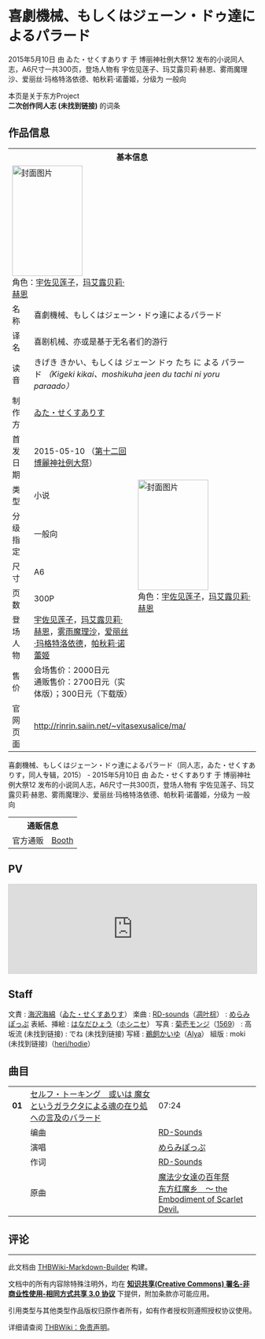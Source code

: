 # 喜劇機械、もしくはジェーン・ドゥ達によるパラード

<!-- source html: G:\repos\THBWiki-Markdown-Builder\THBWikiMarkdown\Temp\main\6\68\ns0%3A%E5%96%9C%E5%8A%87%E6%A9%9F%E6%A2%B0%E3%80%81%E3%82%82%E3%81%97%E3%81%8F%E3%81%AF%E3%82%B8%E3%82%A7%E3%83%BC%E3%83%B3%E3%83%BB%E3%83%89%E3%82%A5%E9%81%94%E3%81%AB%E3%82%88%E3%82%8B%E3%83%91%E3%83%A9%E3%83%BC%E3%83%89.html -->

2015年5月10日 由 ゐた・せくすありす 于 博丽神社例大祭12 发布的小说同人志，A6尺寸一共300页，登场人物有 宇佐见莲子、玛艾露贝莉·赫恩、雾雨魔理沙、爱丽丝·玛格特洛依德、帕秋莉·诺蕾姬，分级为 一般向

本页是关于东方Project  
 **二次创作同人志 (未找到链接)** 的词条

## 作品信息

<table><tbody><tr><th colspan="3">基本信息</th></tr><tr><td class="cover-artwork-mobile" colspan="2"><a href="./文件-喜劇機械、もしくはジェーン・ドゥ達によるパラード封面.jpg.md" class="image" title="封面图片"><img alt="封面图片" src="https://upload.thwiki.cc/thumb/a/a6/%E5%96%9C%E5%8A%87%E6%A9%9F%E6%A2%B0%E3%80%81%E3%82%82%E3%81%97%E3%81%8F%E3%81%AF%E3%82%B8%E3%82%A7%E3%83%BC%E3%83%B3%E3%83%BB%E3%83%89%E3%82%A5%E9%81%94%E3%81%AB%E3%82%88%E3%82%8B%E3%83%91%E3%83%A9%E3%83%BC%E3%83%89%E5%B0%81%E9%9D%A2.jpg/143px-%E5%96%9C%E5%8A%87%E6%A9%9F%E6%A2%B0%E3%80%81%E3%82%82%E3%81%97%E3%81%8F%E3%81%AF%E3%82%B8%E3%82%A7%E3%83%BC%E3%83%B3%E3%83%BB%E3%83%89%E3%82%A5%E9%81%94%E3%81%AB%E3%82%88%E3%82%8B%E3%83%91%E3%83%A9%E3%83%BC%E3%83%89%E5%B0%81%E9%9D%A2.jpg" decoding="async" loading="lazy" width="143" height="224" srcset="https://upload.thwiki.cc/thumb/a/a6/%E5%96%9C%E5%8A%87%E6%A9%9F%E6%A2%B0%E3%80%81%E3%82%82%E3%81%97%E3%81%8F%E3%81%AF%E3%82%B8%E3%82%A7%E3%83%BC%E3%83%B3%E3%83%BB%E3%83%89%E3%82%A5%E9%81%94%E3%81%AB%E3%82%88%E3%82%8B%E3%83%91%E3%83%A9%E3%83%BC%E3%83%89%E5%B0%81%E9%9D%A2.jpg/215px-%E5%96%9C%E5%8A%87%E6%A9%9F%E6%A2%B0%E3%80%81%E3%82%82%E3%81%97%E3%81%8F%E3%81%AF%E3%82%B8%E3%82%A7%E3%83%BC%E3%83%B3%E3%83%BB%E3%83%89%E3%82%A5%E9%81%94%E3%81%AB%E3%82%88%E3%82%8B%E3%83%91%E3%83%A9%E3%83%BC%E3%83%89%E5%B0%81%E9%9D%A2.jpg 1.5x, https://upload.thwiki.cc/thumb/a/a6/%E5%96%9C%E5%8A%87%E6%A9%9F%E6%A2%B0%E3%80%81%E3%82%82%E3%81%97%E3%81%8F%E3%81%AF%E3%82%B8%E3%82%A7%E3%83%BC%E3%83%B3%E3%83%BB%E3%83%89%E3%82%A5%E9%81%94%E3%81%AB%E3%82%88%E3%82%8B%E3%83%91%E3%83%A9%E3%83%BC%E3%83%89%E5%B0%81%E9%9D%A2.jpg/287px-%E5%96%9C%E5%8A%87%E6%A9%9F%E6%A2%B0%E3%80%81%E3%82%82%E3%81%97%E3%81%8F%E3%81%AF%E3%82%B8%E3%82%A7%E3%83%BC%E3%83%B3%E3%83%BB%E3%83%89%E3%82%A5%E9%81%94%E3%81%AB%E3%82%88%E3%82%8B%E3%83%91%E3%83%A9%E3%83%BC%E3%83%89%E5%B0%81%E9%9D%A2.jpg 2x" data-file-width="807" data-file-height="1261"></a><div class="cover-char">角色：<a href="./宇佐见莲子.md" title="宇佐见莲子">宇佐见莲子</a>，<a href="./玛艾露贝莉·赫恩.md" title="玛艾露贝莉·赫恩">玛艾露贝莉·赫恩</a></div></td>
</tr><tr><td class="label">名称</td><td colspan="2"> 喜劇機械、もしくはジェーン・ドゥ達によるパラード </td></tr><tr><td class="label">译名</td><td colspan="2"> 喜剧机械、亦或是基于无名者们的游行 </td></tr><tr><td class="label">读音</td><td colspan="2"> きげき きかい、もしくは ジェーン ドゥ たち に よる パラード <i>（Kigeki kikai、moshikuha jeen du tachi ni yoru paraado）</i> </td></tr><tr><td class="label">制作方</td><td><a href="./ゐた・せくすありす.md" title="ゐた・せくすありす">ゐた・せくすありす</a></td><td class="cover-artwork" rowspan="8" style="min-width:224px;"><a href="./文件-喜劇機械、もしくはジェーン・ドゥ達によるパラード封面.jpg.md" class="image" title="封面图片"><img alt="封面图片" src="https://upload.thwiki.cc/thumb/a/a6/%E5%96%9C%E5%8A%87%E6%A9%9F%E6%A2%B0%E3%80%81%E3%82%82%E3%81%97%E3%81%8F%E3%81%AF%E3%82%B8%E3%82%A7%E3%83%BC%E3%83%B3%E3%83%BB%E3%83%89%E3%82%A5%E9%81%94%E3%81%AB%E3%82%88%E3%82%8B%E3%83%91%E3%83%A9%E3%83%BC%E3%83%89%E5%B0%81%E9%9D%A2.jpg/143px-%E5%96%9C%E5%8A%87%E6%A9%9F%E6%A2%B0%E3%80%81%E3%82%82%E3%81%97%E3%81%8F%E3%81%AF%E3%82%B8%E3%82%A7%E3%83%BC%E3%83%B3%E3%83%BB%E3%83%89%E3%82%A5%E9%81%94%E3%81%AB%E3%82%88%E3%82%8B%E3%83%91%E3%83%A9%E3%83%BC%E3%83%89%E5%B0%81%E9%9D%A2.jpg" decoding="async" loading="lazy" width="143" height="224" srcset="https://upload.thwiki.cc/thumb/a/a6/%E5%96%9C%E5%8A%87%E6%A9%9F%E6%A2%B0%E3%80%81%E3%82%82%E3%81%97%E3%81%8F%E3%81%AF%E3%82%B8%E3%82%A7%E3%83%BC%E3%83%B3%E3%83%BB%E3%83%89%E3%82%A5%E9%81%94%E3%81%AB%E3%82%88%E3%82%8B%E3%83%91%E3%83%A9%E3%83%BC%E3%83%89%E5%B0%81%E9%9D%A2.jpg/215px-%E5%96%9C%E5%8A%87%E6%A9%9F%E6%A2%B0%E3%80%81%E3%82%82%E3%81%97%E3%81%8F%E3%81%AF%E3%82%B8%E3%82%A7%E3%83%BC%E3%83%B3%E3%83%BB%E3%83%89%E3%82%A5%E9%81%94%E3%81%AB%E3%82%88%E3%82%8B%E3%83%91%E3%83%A9%E3%83%BC%E3%83%89%E5%B0%81%E9%9D%A2.jpg 1.5x, https://upload.thwiki.cc/thumb/a/a6/%E5%96%9C%E5%8A%87%E6%A9%9F%E6%A2%B0%E3%80%81%E3%82%82%E3%81%97%E3%81%8F%E3%81%AF%E3%82%B8%E3%82%A7%E3%83%BC%E3%83%B3%E3%83%BB%E3%83%89%E3%82%A5%E9%81%94%E3%81%AB%E3%82%88%E3%82%8B%E3%83%91%E3%83%A9%E3%83%BC%E3%83%89%E5%B0%81%E9%9D%A2.jpg/287px-%E5%96%9C%E5%8A%87%E6%A9%9F%E6%A2%B0%E3%80%81%E3%82%82%E3%81%97%E3%81%8F%E3%81%AF%E3%82%B8%E3%82%A7%E3%83%BC%E3%83%B3%E3%83%BB%E3%83%89%E3%82%A5%E9%81%94%E3%81%AB%E3%82%88%E3%82%8B%E3%83%91%E3%83%A9%E3%83%BC%E3%83%89%E5%B0%81%E9%9D%A2.jpg 2x" data-file-width="807" data-file-height="1261"></a><div class="cover-char">角色：<a href="./宇佐见莲子.md" title="宇佐见莲子">宇佐见莲子</a>，<a href="./玛艾露贝莉·赫恩.md" title="玛艾露贝莉·赫恩">玛艾露贝莉·赫恩</a></div></td>
</tr><tr><td class="label">首发日期</td><td>2015-05-10&#160;（<a href="/展会作品列表?e=%E5%8D%9A%E4%B8%BD%E7%A5%9E%E7%A4%BE%E4%BE%8B%E5%A4%A7%E7%A5%AD%2312">第十二回 博麗神社例大祭</a>）</td></tr><tr><td class="label">类型</td><td>小说</td></tr><tr><td class="label">分级指定</td><td>一般向</td></tr><tr><td class="label">尺寸</td><td>A6</td></tr><tr><td class="label">页数</td><td>300P</td></tr><tr><td class="label">登场人物</td><td><a href="./宇佐见莲子.md" title="宇佐见莲子">宇佐见莲子</a>，<a href="./玛艾露贝莉·赫恩.md" title="玛艾露贝莉·赫恩">玛艾露贝莉·赫恩</a>，<a href="./雾雨魔理沙.md" title="雾雨魔理沙">雾雨魔理沙</a>，<a href="./爱丽丝·玛格特洛依德.md" title="爱丽丝·玛格特洛依德">爱丽丝·玛格特洛依德</a>，<a href="./帕秋莉·诺蕾姬.md" title="帕秋莉·诺蕾姬">帕秋莉·诺蕾姬</a></td></tr><tr><td class="label">售价</td><td>会场售价：2000日元<br>通贩售价：2700日元（实体版）；300日元（下载版）</td></tr>
<tr><td class="label">官网页面</td><td colspan="2"><a rel="nofollow" class="external free" href="http://rinrin.saiin.net/~vitasexusalice/ma/">http://rinrin.saiin.net/~vitasexusalice/ma/</a></td></tr></tbody></table>

喜劇機械、もしくはジェーン・ドゥ達によるパラード（同人志，ゐた・せくすありす，同人专辑，2015） - 2015年5月10日 由 ゐた・せくすありす 于 博丽神社例大祭12 发布的小说同人志，A6尺寸一共300页，登场人物有 宇佐见莲子、玛艾露贝莉·赫恩、雾雨魔理沙、爱丽丝·玛格特洛依德、帕秋莉·诺蕾姬，分级为 一般向

<table><tbody><tr><th colspan="3">通贩信息</th></tr><tr><td class="label">官方通贩</td><td colspan="2"><a rel="nofollow" class="external text" href="https://vita-sexualice.booth.pm/items/865542">Booth</a></td></tr></tbody></table>



## PV
  
<iframe width="100%" height="180" src="https://ext.nicovideo.jp/thumb/sm26004385" scrolling="no" style="border:solid 1px #CCC;" frameborder="0"><a href="http://www.nicovideo.jp/watch/sm26004385">,</a></iframe>

  


## Staff
文責
: [海沢海綿](./海沢海綿.md)（[ゐた・せくすありす](./ゐた・せくすありす.md)）
楽曲
: [RD-sounds](./RD-Sounds.md)（[凋叶棕](./凋叶棕.md)）
: [めらみぽっぷ](./めらみぽっぷ.md)
表紙、挿絵
: [はなだひょう](./はなだひょう.md)（[ホシニセ](./ホシニセ.md)）
写真
: [菊壱モンジ](./菊壱モンジ.md)（[1569](./1569.md)）
: 高坂流 (未找到链接)
: でね (未找到链接)
写経
: [鵜飼かいゆ](./鵜飼かいゆ.md)（[Alya](./Alya.md)）
組版
: moki (未找到链接)（[heri/hodie](./heri／hodie.md)）


## 曲目

<table><tbody><tr><td id="1" class="infoRD"><b>01</b></td><td id="セルフ・トーキング_或いは_魔女というガラクタによる魂の在り処への言及のバラード" colspan="2" class="title"><a href="/%E6%AD%8C%E8%AF%8D:%E3%82%BB%E3%83%AB%E3%83%95%E3%83%BB%E3%83%88%E3%83%BC%E3%82%AD%E3%83%B3%E3%82%B0_%E6%88%96%E3%81%84%E3%81%AF_%E9%AD%94%E5%A5%B3%E3%81%A8%E3%81%84%E3%81%86%E3%82%AC%E3%83%A9%E3%82%AF%E3%82%BF%E3%81%AB%E3%82%88%E3%82%8B%E9%AD%82%E3%81%AE%E5%9C%A8%E3%82%8A%E5%87%A6%E3%81%B8%E3%81%AE%E8%A8%80%E5%8F%8A%E3%81%AE%E3%83%90%E3%83%A9%E3%83%BC%E3%83%89" title="歌词:セルフ・トーキング 或いは 魔女というガラクタによる魂の在り処への言及のバラード">セルフ・トーキング　或いは 魔女というガラクタによる魂の在り処への言及のバラード</a><span class="thcsearchlinks"><a rel="nofollow" class="external text" href="https://cd.thwiki.cc?arrange=RD-Sounds&amp;vocal=めらみぽっぷ&amp;lyric=RD-Sounds&amp;ogmusic=魔法少女達の百年祭&amp;fromwiki=喜劇機械、もしくはジェーン・ドゥ達によるパラード"><span title="搜索相似同人曲"></span></a></span></td><td class="time">07:24</td></tr><tr><td class="left"></td><td class="label">编曲</td><td class="text" colspan="2"><a href="./RD-Sounds.md" title="RD-Sounds">RD-Sounds</a><span class="thcsearchlinks"><a rel="nofollow" class="external text" href="https://cd.thwiki.cc?arrange=，RD-Sounds，&amp;fromwiki=喜劇機械、もしくはジェーン・ドゥ達によるパラード"><span></span></a></span></td></tr><tr><td class="left"></td><td class="label">演唱</td><td class="text" colspan="2"><a href="./めらみぽっぷ.md" title="めらみぽっぷ">めらみぽっぷ</a><span class="thcsearchlinks"><a rel="nofollow" class="external text" href="https://cd.thwiki.cc?vocal=めらみぽっぷ&amp;fromwiki=喜劇機械、もしくはジェーン・ドゥ達によるパラード"><span></span></a></span></td></tr><tr><td class="left"></td><td class="label">作词</td><td class="text" colspan="2"><a href="./RD-Sounds.md" title="RD-Sounds">RD-Sounds</a><span class="thcsearchlinks"><a rel="nofollow" class="external text" href="https://cd.thwiki.cc?lyric=RD-Sounds&amp;fromwiki=喜劇機械、もしくはジェーン・ドゥ達によるパラード"><span></span></a></span></td></tr><tr><td class="left"></td><td class="label">原曲</td><td class="text" colspan="2"><span class="thcsearchlinks"><a rel="nofollow" class="external text" href="https://cd.thwiki.cc?ogmusic=魔法少女達の百年祭&amp;fromwiki=喜劇機械、もしくはジェーン・ドゥ達によるパラード"><span></span></a></span><div class="ogmusic"><a href="./魔法少女達の百年祭.md" class="mw-redirect" title="魔法少女達の百年祭">魔法少女達の百年祭</a></div><div class="source"><a href="./东方红魔乡_～_the_Embodiment_of_Scarlet_Devil..md" class="mw-redirect" title="东方红魔乡 ～ the Embodiment of Scarlet Devil.">东方红魔乡　～ the Embodiment of Scarlet Devil.</a></div></td></tr></tbody></table>



## 评论




---

此文档由 [THBWiki-Markdown-Builder](https://github.com/Delsin-Yu/THBWiki-Markdown-Builder) 构建。

文档中的所有内容除特殊注明外，均在 [**知识共享(Creative Commons) 署名-非商业性使用-相同方式共享 3.0 协议**](https://creativecommons.org/licenses/by-sa/3.0/deed.zh-hans) 下提供，附加条款亦可能应用。

引用类型与其他类型作品版权归原作者所有，如有作者授权则遵照授权协议使用。

详细请查阅 [THBWiki：免责声明](https://thbwiki.cc/THBWiki:%E5%85%8D%E8%B4%A3%E5%A3%B0%E6%98%8E)。

